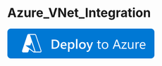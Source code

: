 # Azure_VNet_Integration


[![Deploy To Azure](https://raw.githubusercontent.com/Azure/azure-quickstart-templates/master/1-CONTRIBUTION-GUIDE/images/deploytoazure.svg?sanitize=true)](https://portal.azure.com/#create/Microsoft.Template/uri/https%3A%2F%2Fgithub.com%2Fmatt5689%2FAzure_VNet_Integration%2Fblob%2F27e7448566dfae5253b62f2a045bb635ccbb2911%2Fmain.bicep)
